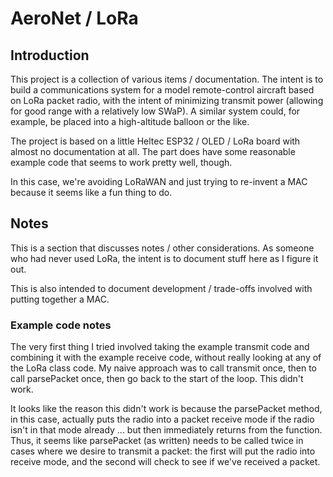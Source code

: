 # AeroNet / LoRa

## Introduction

This project is a collection of various items / documentation.  The intent is
to build a communications system for a model remote-control aircraft based on
LoRa packet radio, with the intent of minimizing transmit power (allowing for
good range with a relatively low SWaP).  A similar system could, for example,
be placed into a high-altitude balloon or the like.

The project is based on a little Heltec ESP32 / OLED / LoRa board with almost
no documentation at all.  The part does have some reasonable example code that
seems to work pretty well, though.

In this case, we're avoiding LoRaWAN and just trying to re-invent a MAC because
it seems like a fun thing to do.

## Notes

This is a section that discusses notes / other considerations.  As someone who
had never used LoRa, the intent is to document stuff here as I figure it out.

This is also intended to document development / trade-offs involved with
putting together a MAC.

### Example code notes

The very first thing I tried involved taking the example transmit code and
combining it with the example receive code, without really looking at any of the
LoRa class code.  My naive approach was to call transmit once, then to call
parsePacket once, then go back to the start of the loop.  This didn't work.

It looks like the reason this didn't work is because the parsePacket method, in
this case, actually puts the radio into a packet receive mode if the radio isn't
in that mode already ... but then immediately returns from the function.  Thus,
it seems like parsePacket (as written) needs to be called twice in cases where
we desire to transmit a packet: the first will put the radio into receive mode,
and the second will check to see if we've received a packet.
